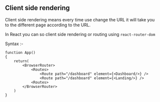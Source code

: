 ## Client side rendering

Client side rendering means every time use change the URL it will take you to the different page according to the URL.

In React you can so client side rendering or routing using `react-router-dom`

Syntax :-

	function App()
	{
		return(
			<BrowserRouter>
				<Routes>
					<Route path="/dashboard" element={<Dashboard/>} />
					<Route path="/dashboard" element={<Landing/>} />
				<Routes>
			</BrowserRouter>
		)
	}